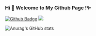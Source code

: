 ### Hi 👋 Welcome to My Github Page !✨

[![Github Badge](https://img.shields.io/badge/-Github-232323?style=flat-square&logo=Github&logoColor=white&link=https://github.com/onenora)](https://github.com/onenora)
![](https://visitor-badge.glitch.me/badge?page_id=onenora)


![Anurag's GitHub stats](https://github-readme-stats.vercel.app/api?username=onenora&hide=issues&show_icons=true&theme=buefy)

<!--
**onenora** is a ✨ _special_ ✨ repository because its `README.md` (this file) appears on your GitHub profile.
-->
